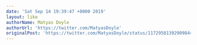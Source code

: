 ```yaml
---
date: 'Sat Sep 14 19:39:47 +0000 2019'
layout: like
authorName: Matyas Doyle
authorUrl: 'https://twitter.com/MatyasDoyle'
originalPost: 'https://twitter.com/MatyasDoyle/status/1172958139290984450'
---
```

